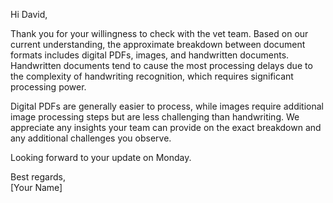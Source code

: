 Hi David,

Thank you for your willingness to check with the vet team. Based on our current understanding, the approximate breakdown between document formats includes digital PDFs, images, and handwritten documents. Handwritten documents tend to cause the most processing delays due to the complexity of handwriting recognition, which requires significant processing power.

Digital PDFs are generally easier to process, while images require additional image processing steps but are less challenging than handwriting. We appreciate any insights your team can provide on the exact breakdown and any additional challenges you observe.

Looking forward to your update on Monday.

Best regards,  
[Your Name]

